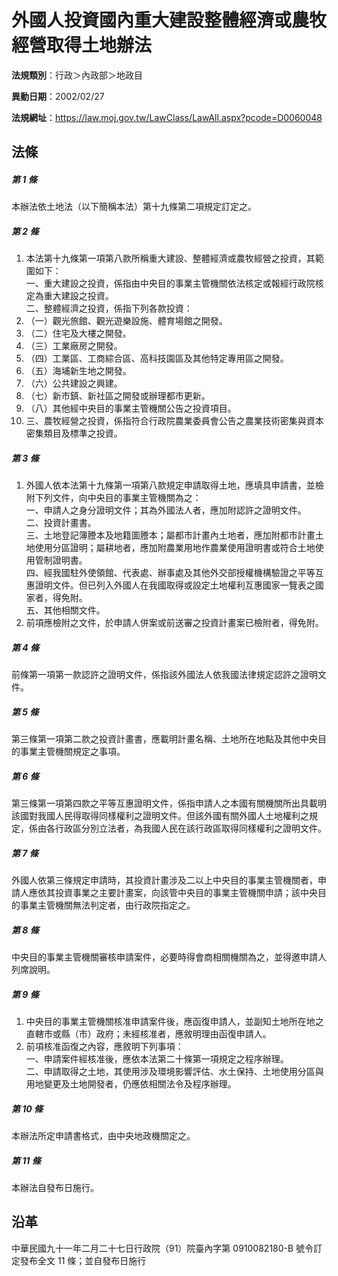 # 外國人投資國內重大建設整體經濟或農牧經營取得土地辦法

**法規類別**：行政＞內政部＞地政目

**異動日期**：2002/02/27  

**法規網址**：https://law.moj.gov.tw/LawClass/LawAll.aspx?pcode=D0060048





## 法條
##### 第 1 條
本辦法依土地法（以下簡稱本法）第十九條第二項規定訂定之。

##### 第 2 條
1. 本法第十九條第一項第八款所稱重大建設、整體經濟或農牧經營之投資，其範圍如下：  
一、重大建設之投資，係指由中央目的事業主管機關依法核定或報經行政院核定為重大建設之投資。  
二、整體經濟之投資，係指下列各款投資：
1. （一）觀光旅館、觀光遊樂設施、體育場館之開發。
1. （二）住宅及大樓之開發。
1. （三）工業廠房之開發。
1. （四）工業區、工商綜合區、高科技園區及其他特定專用區之開發。
1. （五）海埔新生地之開發。
1. （六）公共建設之興建。
1. （七）新市鎮、新社區之開發或辦理都市更新。
1. （八）其他經中央目的事業主管機關公告之投資項目。
1. 三、農牧經營之投資，係指符合行政院農業委員會公告之農業技術密集與資本密集類目及標準之投資。

##### 第 3 條
1. 外國人依本法第十九條第一項第八款規定申請取得土地，應填具申請書，並檢附下列文件，向中央目的事業主管機關為之：  
一、申請人之身分證明文件；其為外國法人者，應加附認許之證明文件。  
二、投資計畫書。  
三、土地登記簿謄本及地籍圖謄本；屬都市計畫內土地者，應加附都市計畫土地使用分區證明；屬耕地者，應加附農業用地作農業使用證明書或符合土地使用管制證明書。  
四、經我國駐外使領館、代表處、辦事處及其他外交部授權機構驗證之平等互惠證明文件。但已列入外國人在我國取得或設定土地權利互惠國家一覽表之國家者，得免附。  
五、其他相關文件。
1. 前項應檢附之文件，於申請人併案或前送審之投資計畫案已檢附者，得免附。

##### 第 4 條
前條第一項第一款認許之證明文件，係指該外國法人依我國法律規定認許之證明文件。

##### 第 5 條
第三條第一項第二款之投資計畫書，應載明計畫名稱、土地所在地點及其他中央目的事業主管機關規定之事項。

##### 第 6 條
第三條第一項第四款之平等互惠證明文件，係指申請人之本國有關機關所出具載明該國對我國人民得取得同樣權利之證明文件。但該外國有關外國人土地權利之規定，係由各行政區分別立法者，為我國人民在該行政區取得同樣權利之證明文件。

##### 第 7 條
外國人依第三條規定申請時，其投資計畫涉及二以上中央目的事業主管機關者，申請人應依其投資事業之主要計畫案，向該管中央目的事業主管機關申請；該中央目的事業主管機關無法判定者，由行政院指定之。

##### 第 8 條
中央目的事業主管機關審核申請案件，必要時得會商相關機關為之，並得邀申請人列席說明。

##### 第 9 條
1. 中央目的事業主管機關核准申請案件後，應函復申請人，並副知土地所在地之直轄市或縣（市）政府；未經核准者，應敘明理由函復申請人。
1. 前項核准函復之內容，應敘明下列事項：  
一、申請案件經核准後，應依本法第二十條第一項規定之程序辦理。  
二、申請取得之土地，其使用涉及環境影響評估、水土保持、土地使用分區與用地變更及土地開發者，仍應依相關法令及程序辦理。

##### 第 10 條
本辦法所定申請書格式，由中央地政機關定之。

##### 第 11 條
本辦法自發布日施行。

## 沿革
中華民國九十一年二月二十七日行政院（91）院臺內字第 0910082180-B  號令訂定發布全文 11 條；並自發布日施行
